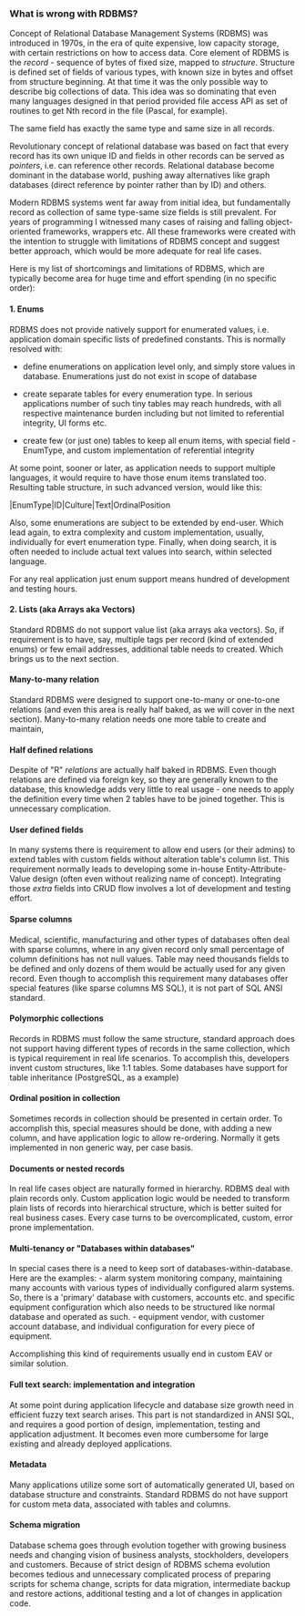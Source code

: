 ### What is wrong with RDBMS?

Concept of Relational Database Management Systems (RDBMS) was introduced in
1970s, in the era of quite expensive, low capacity storage,
with certain restrictions on how to access data. Core element
of RDBMS is the _record_ - sequence of bytes of fixed size, mapped to _structure_.
Structure is defined set of fields of various types, with known size in bytes and offset from
structure beginning. At that time it was the only possible way to describe big collections
of data. This idea was so dominating that even many languages designed in that period provided
file access API as set of routines to get Nth record in the file (Pascal, for example).

The same field has exactly the same type and same size in all records. 

Revolutionary concept of relational database was based on fact that every record has its own unique
ID and fields in other records can be served as _pointers_, i.e. can reference other records. Relational
database become dominant in the database world, pushing away alternatives like graph databases (direct
reference by pointer rather than by ID) and others.

Modern RDBMS systems went far away from initial idea, but fundamentally record as collection of same type-same 
size fields is still prevalent. For years of programming I witnessed many cases of raising and falling
object-oriented frameworks, wrappers etc. All these frameworks were created with the intention to struggle
with limitations of RDBMS concept and suggest better approach, which would be more adequate for
real life cases.

Here is my list of shortcomings and limitations of RDBMS, which are typically become area for
huge time and effort spending (in no specific order):

#### 1. Enums
 
RDBMS does not provide natively support for enumerated values, i.e. application domain specific
lists of predefined constants. This is normally resolved with:

- define enumerations on application level only, and simply store values in database. Enumerations
just do not exist in scope of database

- create separate tables for every enumeration type. In serious applications number of such tiny tables
may reach hundreds, with all respective maintenance burden including but not limited
to referential integrity, UI forms etc.
 
- create few (or just one) tables to keep all enum items, with special field - EnumType, and custom implementation
of referential integrity  
    
At some point, sooner or later, as application needs to support multiple languages, 
it would require to have those enum items translated too. Resulting table structure, in such advanced version,
 would like this:

|EnumType|ID|Culture|Text|OrdinalPosition  

Also, some enumerations are subject to be extended by end-user. Which lead again, to extra complexity and
custom implementation, usually, individually for evert enumeration type. 
Finally, when doing search, it is often needed to include actual text values into search, within selected language.

For any real application just enum support means hundred of development and testing hours.

#### 2. Lists (aka Arrays aka Vectors)

Standard RDBMS do not support value list (aka arrays aka vectors). So, if requirement is to have, say,
multiple tags per record (kind of extended enums) or few email addresses, additional table needs to created. Which brings us to
the next section.

#### Many-to-many relation

Standard RDBMS were designed to support one-to-many or one-to-one relations (and even this area is really half baked, as 
we will cover in the next section). Many-to-many relation needs one more table to create and maintain,


#### Half defined relations

Despite of "R" _relations_ are actually half baked in RDBMS. Even though relations are defined via foreign key,
so they are generally known to the database, this knowledge adds very little to real usage - one needs
to apply the definition every time when 2 tables have to be joined together. This is unnecessary complication.


#### User defined fields

In many systems there is requirement to allow end users (or their admins) to extend tables with custom fields 
without alteration table's column list. This requirement normally leads to developing some in-house Entity-Attribute-Value
design (often even without realizing name of concept). Integrating those _extra_ fields into CRUD flow involves
a lot of development and testing effort.


#### Sparse columns

Medical, scientific, manufacturing and other types of databases often deal with sparse columns, where 
in any given record only small percentage of column definitions has not null values. Table may need thousands fields to be defined
and only dozens of them would be actually used for any given record. Even though 
to accomplish this requirement many databases offer special features (like sparse columns MS SQL), it is not part 
of SQL ANSI standard.

#### Polymorphic collections

Records in RDBMS must follow the same structure, standard approach does not support having different types of records in the same collection,
which is typical requirement in real life scenarios. To accomplish this, developers invent custom structures, like 1:1 tables.
Some databases have support for table inheritance (PostgreSQL, as a example)
 

#### Ordinal position in collection

Sometimes records in collection should be presented in certain order. To accomplish this, special measures
should be done, with adding a new column, and have application logic to allow re-ordering. Normally it gets
implemented in non generic way, per case basis.

#### Documents or nested records

In real life cases object are naturally formed in hierarchy. RDBMS deal with plain records only. 
Custom application logic would be needed to transform plain lists of records into hierarchical structure,
which is better suited for real business cases. Every case turns to be overcomplicated, custom, error prone implementation. 

#### Multi-tenancy or "Databases within databases"

In special cases there is a need to keep sort of databases-within-database. Here are the examples:
    - alarm system monitoring company, maintaining many accounts with various types of individually 
    configured alarm systems. So, there is a 'primary' database with customers, accounts etc. and specific equipment configuration
    which also needs to be structured like normal database and operated as such.
    - equipment vendor, with customer account database, and individual configuration for every piece
    of equipment. 
    
Accomplishing this kind of requirements usually end in custom EAV or similar solution.

#### Full text search: implementation and integration

At some point during application lifecycle and database size growth need in efficient fuzzy text search arises.
This part is not standardized in ANSI SQL, and requires a good portion of design, implementation, testing
and application adjustment. It becomes even more cumbersome for large existing and already deployed applications.

#### Metadata

Many applications utilize some sort of automatically generated UI, based on database structure and constraints.
Standard RDBMS do not have support for custom meta data, associated with tables and columns.

#### Schema migration

Database schema goes through evolution together with growing business needs and changing vision of business analysts,
stockholders, developers and customers.
Because of strict design of RDBMS schema evolution becomes tedious and unnecessary complicated process
of preparing scripts for schema change, scripts for data migration, intermediate backup and restore actions,
additional testing and a lot of changes in application code. 
